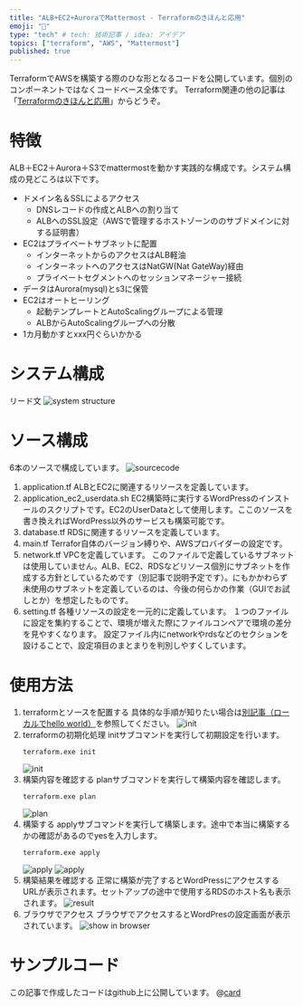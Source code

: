 ```yaml
---
title: "ALB+EC2+AuroraでMattermost - Terraformのきほんと応用"
emoji: "🏰"
type: "tech" # tech: 技術記事 / idea: アイデア
topics: ["terraform", "AWS", "Mattermost"]
published: true
---
```

TerraformでAWSを構築する際のひな形となるコードを公開しています。個別のコンポーネントではなくコードベース全体です。
Terraform関連の他の記事は「[Terraformのきほんと応用](https://zenn.dev/sway/articles/terraform_index_list)」からどうぞ。

# 特徴
ALB＋EC2＋Aurora＋S3でmattermostを動かす実践的な構成です。システム構成の見どころは以下です。
- ドメイン名＆SSLによるアクセス
   - DNSレコードの作成とALBへの割り当て
   - ALBへのSSL設定（AWSで管理するホストゾーンののサブドメインに対する証明書）
- EC2はプライベートサブネットに配置
   - インターネットからのアクセスはALB軽油
   - インターネットへのアクセスはNatGW(Nat GateWay)経由
   - プライベートセグメントへのセッションマネージャー接続
- データはAurora(mysql)とs3に保管
- EC2はオートヒーリング
   - 起動テンプレートとAutoScalingグループによる管理
   - ALBからAutoScalingグループへの分散
- 1カ月動かすとxxx円ぐらいかかる

# システム構成
リード文
![system structure](/images/terraform_codebase_wordpress_minimal/terraform_codebase_wordpress_minimal_structure_00.jpg)

# ソース構成
6本のソースで構成しています。
![sourcecode](/images/terraform_codebase_wordpress_minimal/terraform_codebase_wordpress_minimal_code_00.jpg)
1. application.tf
   ALBとEC2に関連するリソースを定義しています。
1. application_ec2_userdata.sh
   EC2構築時に実行するWordPressのインストールのスクリプトです。EC2のUserDataとして使用します。ここのソースを書き換えればWordPress以外のサービスも構築可能です。
1. database.tf
   RDSに関連するリソースを定義しています。
1. main.tf
   Terrafor自体のバージョン縛りや、AWSプロバイダーの設定です。
1. network.tf
   VPCを定義しています。
   このファイルで定義しているサブネットは使用していません。ALB、EC2、RDSなどリソース個別にサブネットを作成する方針としているためです（別記事で説明予定です）。にもかかわらず未使用のサブネットを定義しているのは、今後の何らかの作業（GUIでお試しとか）を想定したものです。
1. setting.tf
   各種リソースの設定を一元的に定義しています。
   １つのファイルに設定を集約することで、環境が増えた際にファイルコンペアで環境の差分を見やすくなります。
   設定ファイル内にnetworkやrdsなどのセクションを設けることで、設定項目のまとまりを判別しやすくしています。

# 使用方法
1. terraformとソースを配置する
   具体的な手順が知りたい場合は[別記事（ローカルでhello world）](https://zenn.dev/sway/articles/terraform_biginner_helloworld)を参照してください。
   ![init](/images/terraform_codebase_wordpress_minimal/terraform_codebase_wordpress_minimal_howtouse_00.jpg)
1. terraformの初期化処理
   initサブコマンドを実行して初期設定を行います。
   ```
   terraform.exe init
   ```
   ![init](/images/terraform_codebase_wordpress_minimal/terraform_codebase_wordpress_minimal_howtouse_01.jpg)
1. 構築内容を確認する
   planサブコマンドを実行して構築内容を確認します。
   ```
   terraform.exe plan
   ```
   ![plan](/images/terraform_codebase_wordpress_minimal/terraform_codebase_wordpress_minimal_howtouse_02.jpg)
1. 構築する
   applyサブコマンドを実行して構築します。途中で本当に構築するかの確認があるのでyesを入力します。
   ```
   terraform.exe apply
   ```
   ![apply](/images/terraform_codebase_wordpress_minimal/terraform_codebase_wordpress_minimal_howtouse_03.jpg)
   ![apply](/images/terraform_codebase_wordpress_minimal/terraform_codebase_wordpress_minimal_howtouse_04.jpg)
1. 構築結果を確認する
   正常に構築が完了するとWordPressにアクセスするURLが表示されます。セットアップの途中で使用するRDSのホスト名も表示されます。
   ![result](/images/terraform_codebase_wordpress_minimal/terraform_codebase_wordpress_minimal_howtouse_05.jpg)
1. ブラウザでアクセス
   ブラウザでアクセスするとWordPresの設定画面が表示されています。
   ![show in browser](/images/terraform_codebase_wordpress_minimal/terraform_codebase_wordpress_minimal_howtouse_06.jpg)

# サンプルコード
この記事で作成したコードはgithub上に公開しています。
@[card](https://github.com/sway11466/zenn/tree/main/sample_codes/terraform_codebase_wordpress_minimal)
